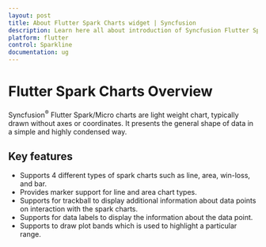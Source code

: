 ```yaml
---
layout: post
title: About Flutter Spark Charts widget | Syncfusion
description: Learn here all about introduction of Syncfusion Flutter Spark Charts widget, its features, and more.
platform: flutter
control: Sparkline
documentation: ug
---
```


# Flutter Spark Charts Overview

Syncfusion<sup>&reg;</sup> Flutter Spark/Micro charts are light weight chart, typically drawn without axes or coordinates. It presents the general shape of data in a simple and highly condensed way.

## Key features

* Supports 4 different types of spark charts such as line, area, win-loss, and bar.
* Provides marker support for line and area chart types.
* Supports for trackball to display additional information about data points on interaction with the spark charts.
* Supports for data labels to display the information about the data point.
* Supports to draw plot bands which is used to highlight a particular range.
